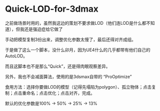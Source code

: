 # Quick-LOD-for-3dmax

之前做场景时用的，虽然我这边的策划不要求做LOD（他们连LOD是什么都不知道），但我还是强迫症给它做了

手动把模型复制3份出来，调整优化参数太慢了，最后还得对齐成组。

于是做了这么一个脚本，没什么卯月，因为UE4什么的几乎都带有他们自己的AutoLOD。

而且这脚本也不是那么“Quick”，还是得肉眼观察差异。

另外，我也不会减面算法，使用的是3dsmax自带的 “ProOptimize”

食用方法：选择你要做LOD的模型（记得先塌陷为polygon）、孤立物体；点击复制；点击重命名；点击优化；点击对齐，完成。

默认的优化参数是100% → 50% → 25% → 13%
